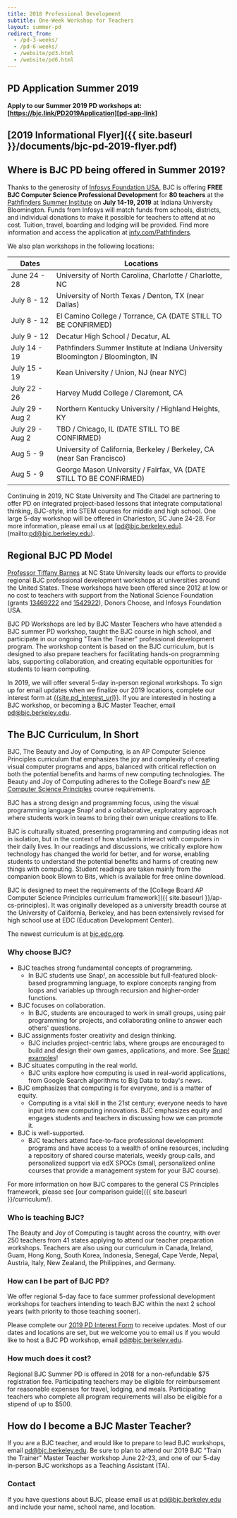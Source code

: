 ```yaml
---
title: 2018 Professional Development
subtitle: One-Week Workshop for Teachers
layout: summer-pd
redirect_from:
  - /pd-3-weeks/
  - /pd-6-weeks/
  - /website/pd3.html
  - /website/pd6.html
---
```


<!-- TODO: The last redirect URLs are temporary. -->

## PD Application Summer 2019

**Apply to our Summer 2019 PD workshops at: [https://bjc.link/PD2019Application][pd-app-link]**

[pd-app-link]: https://bjc.link/PD2019Application

## [2019 Informational Flyer]({{ site.baseurl }}/documents/bjc-pd-2019-flyer.pdf)

## Where is BJC PD being offered in Summer 2019?

Thanks to the generosity of [Infosys Foundation USA][infosys], BJC is offering **FREE BJC Computer Science Professional Development** for **80 teachers** at the [Pathfinders Summer Institute][pathfinders] on **July 14-19, 2019** at Indiana University Bloomington. Funds from Infosys will match funds from schools, districts, and individual donations to make it possible for teachers to attend at no cost. Tuition, travel, boarding and lodging will be provided. Find more information and access the application at [infy.com/Pathfinders][pathfinders].

We also plan workshops in the following locations:

<table class="table table-striped table-bordered">
<thead>
  <tr>
    <th scope ="col">Dates</th>
    <th scope ="col">Locations</th>
  </tr>
</thead>
<tbody>
  <tr>
    <td>June 24 - 28</td>
    <td>University of North Carolina, Charlotte / Charlotte, NC</td>
  </tr>
  <tr>
    <td>July 8 - 12</td>
    <td>University of North Texas / Denton, TX (near Dallas)</td>
  </tr>
  <tr>
    <td>July 8 - 12</td>
    <td>El Camino College / Torrance, CA (DATE STILL TO BE CONFIRMED)</td>
  </tr>
  <tr>
    <td>July 9 - 12</td>
    <td>Decatur High School / Decatur, AL</td>
  </tr>
  <tr>
    <td>July 14 - 19</td>
    <td>Pathfinders Summer Institute at Indiana University Bloomington / Bloomington, IN</td>
  </tr>
  <tr>
    <td>July 15 - 19</td>
    <td>Kean University / Union, NJ (near NYC)</td>
  </tr>
  <tr>
    <td>July 22 - 26</td>
    <td>Harvey Mudd College / Claremont, CA</td>
  </tr>
  <tr>
    <td>July 29 - Aug 2</td>
    <td>Northern Kentucky University / Highland Heights, KY</td>
  </tr>
  <tr>
    <td>July 29 - Aug 2</td>
    <td>TBD / Chicago, IL (DATE STILL TO BE CONFIRMED)</td>
  </tr>
  <tr>
    <td>Aug 5 - 9</td>
    <td>University of California, Berkeley / Berkeley, CA (near San Francisco)</td>
  </tr>
  <tr>
    <td>Aug 5 - 9</td>
    <td>George Mason University / Fairfax, VA (DATE STILL TO BE CONFIRMED)</td>
  </tr>
 </tbody>
</table>

Continuing in 2019, NC State University and The Citadel are partnering to offer PD on integrated project-based lessons that integrate computational thinking, BJC-style, into STEM courses for middle and high school. One large 5-day workshop will be offered in Charleston, SC June 24-28. For more information, please email us at [pd@bjc.berkeley.edu].(mailto:pd@bjc.berkeley.edu).

[infosys]: https://www.infosys.com/infosys-foundation/
[pathfinders]: https://infy.com/Pathfinders

## Regional BJC PD Model

[Professor Tiffany Barnes][tiffany] at NC State University leads our efforts to provide regional BJC professional development workshops at universities around the United States. These workshops have been offered since 2012 at low or no cost to teachers with support from the National Science Foundation (grants [13469222][nsf-1] and [1542922][nsf-2]), Donors Choose, and Infosys Foundation USA.

BJC PD Workshops are led by BJC Master Teachers who have attended a BJC summer PD workshop, taught the BJC course in high school, and participate in our ongoing "Train the Trainer" professional development program. The workshop content is based on the BJC curriculum, but is designed to also prepare teachers for facilitating hands-on programming labs, supporting collaboration, and creating equitable opportunities for students to learn computing.

In 2019, we will offer several 5-day in-person regional workshops. To sign up for email updates when we finalize our 2019 locations, complete our interest form at [{{site.pd_interest_url}}]({{site.pd_interest_url}}). If you are interested in hosting a BJC workshop, or becoming a BJC Master Teacher, email [pd@bjc.berkeley.edu][pd-email].

[tiffany]: https://eliza.csc.ncsu.edu/
[nsf-1]: https://nsf.gov/awardsearch/showAward?AWD_ID=1346922
[nsf-2]: https://nsf.gov/awardsearch/showAward?AWD_ID=1542922
[pd-email]: mailto:pd@bjc.berkeley.edu

## The BJC Curriculum, In Short

BJC, The Beauty and Joy of Computing, is an AP Computer Science Principles curriculum that emphasizes the joy and complexity of creating visual computer programs and apps, balanced with critical reflection on both the potential benefits and harms of new computing technologies. The Beauty and Joy of Computing adheres to the College Board's new [AP Computer Science Principles](https://advancesinap.collegeboard.org/stem/computer-science-principles) course requirements.

BJC has a strong design and programming focus, using the visual programming language Snap<em>!</em> and a collaborative, exploratory approach where students work in teams to bring their own unique creations to life.

BJC is culturally situated, presenting programming and computing ideas not in isolation, but in the context of how students interact with computers in their daily lives. In our readings and discussions, we critically explore how technology has changed the world for better, and for worse, enabling students to understand the potential benefits and harms of creating new things with computing. Student readings are taken mainly from the companion book Blown to Bits, which is available for free online download.

BJC is designed to meet the requirements of the [College Board AP Computer Science Principles curriculum framework]({{ site.baseurl }}/ap-cs-principles). It was originally developed as a university breadth course at the University of California, Berkeley, and has been extensively revised for high school use at EDC (Education Development Center).

The newest curriculum is at [bjc.edc.org](https://bjc.edc.org).

### Why choose BJC?

*   BJC teaches strong fundamental concepts of programming.
    *   In BJC students use Snap<em>!</em>, an accessible but full-featured block-based programming language, to explore concepts ranging from loops and variables up through recursion and higher-order functions.
*   BJC focuses on collaboration.
    *   In BJC, students are encouraged to work in small groups, using pair programming for projects, and collaborating online to answer each others' questions.
*   BJC assignments foster creativity and design thinking.
    *   BJC includes project-centric labs, where groups are encouraged to build and design their own games, applications, and more. See [Snap<em>!</em> examples](https://snap.berkeley.edu)!
*   BJC situates computing in the real world.
    *   BJC units explore how computing is used in real-world applications, from Google Search algorithms to Big Data to today's news.
*   BJC emphasizes that computing is for everyone, and is a matter of equity.
    *   Computing is a vital skill in the 21st century; everyone needs to have input into new computing innovations. BJC emphasizes equity and engages students and teachers in discussing how we can promote it.
*   BJC is well-supported.
    *   BJC teachers attend face-to-face professional development programs and have access to a wealth of online resources, including a repository of shared course materials, weekly group calls, and personalized support via edX SPOCs (small, personalized online courses that provide a management system for your BJC course).

For more information on how BJC compares to the general CS Principles framework, please see [our comparison guide]({{ site.baseurl }}/curriculum/).

### Who is teaching BJC?

The Beauty and Joy of Computing is taught across the country, with over 250 teachers from 41 states applying to attend our teacher preparation workshops. Teachers are also using our curriculum in Canada, Ireland, Guam, Hong Kong, South Korea, Indonesia, Senegal, Cape Verde, Nepal, Austria, Italy, New Zealand, the Philippines, and Germany.

### How can I be part of BJC PD?

We offer regional 5-day face to face summer professional development workshops for teachers intending to teach BJC within the next 2 school years (with priority to those teaching sooner).

Please complete our [2019 PD Interest Form](https://bit.ly/pdinterest19) to receive updates. Most of our dates and locations are set, but we welcome you to email us if you would like to host a BJC PD workshop, email [pd@bjc.berkeley.edu][pd-email].

### How much does it cost?

Regional BJC Summer PD is offered in 2018 for a non-refundable $75 registration fee. Participating teachers may be eligible for reimbursement for reasonable expenses for travel, lodging, and meals. Participating teachers who complete all program requirements will also be eligible for a stipend of up to $500.

## How do I become a BJC Master Teacher?
If you are a BJC teacher, and would like to prepare to lead BJC workshops, email [pd@bjc.berkeley.edu][pd-email]. Be sure to plan to attend our 2019 BJC "Train the Trainer" Master Teacher workshop June 22-23, and one of our 5-day in-person BJC workshops as a Teaching Assistant (TA).

### Contact

If you have questions about BJC, please email us at [pd@bjc.berkeley.edu](mailto:pd@bjc.berkeley.edu) and include your name, school name, and location.
